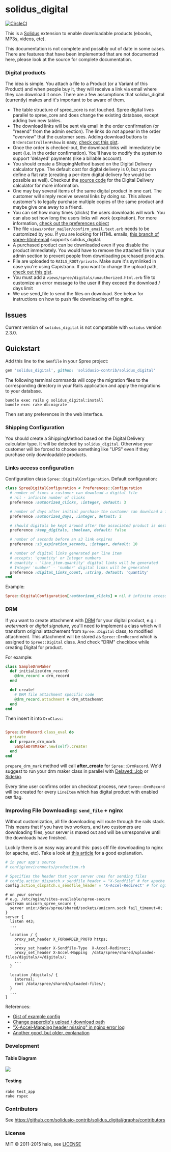 # solidus_digital

[![CircleCI](https://circleci.com/gh/solidusio-contrib/solidus_digital.svg?style=svg)](https://circleci.com/gh/solidusio-contrib/solidus_digital)

This is a [Solidus](http://solidus.io/) extension to enable downloadable products (ebooks, MP3s, videos, etc).

This documentation is not complete and possibly out of date in some cases.
There are features that have been implemented that are not documented here, please look at the source for complete documentation.

### Digital products
The idea is simple.
You attach a file to a Product (or a Variant of this Product) and when people buy it, they will receive a link via email where they can download it once.
There are a few assumptions that solidus_digital (currently) makes and it's important to be aware of them.

* The table structure of spree_core is not touched.
  Spree digital lives parallel to spree_core and does change the existing database, except adding two new tables.
* The download links will be sent via email in the order confirmation (or "resend" from the admin section).
  The links do *not* appear in the order "overview" that the customer sees.
  Adding download buttons to `OrdersController#show` is easy, [check out this gist](https://gist.github.com/3187793#file_add_solidus_digital_buttons_to_invoice.rb).
* Once the order is checked-out, the download links will immediately be sent (i.e. in the order confirmation).
  You'll have to modify the system to support 'delayed' payments (like a billable account).
* You should create a ShippingMethod based on the Digital Delivery calculator type.
  The default cost for digital delivery is 0, but you can define a flat rate (creating a per-item digital delivery fee would be possible as well).
  Checkout the [source code](https://github.com/halo/solidus_digital/blob/master/app/models/spree/calculator/digital_delivery.rb) for the Digital Delivery calculator for more information.
* One may buy several items of the same digital product in one cart.
  The customer will simply receive several links by doing so.
  This allows customer's to legally purchase multiple copies of the same product and maybe give one away to a friend.
* You can set how many times (clicks) the users downloads will work.
  You can also set how long the users links will work (expiration).
  For more information, [check out the preferences object](https://github.com/halo/solidus_digital/blob/master/lib/spree/solidus_digital_configuration.rb)
* The file `views/order_mailer/confirm_email.text.erb` needs to be customized by you.
  If you are looking for HTML emails, [this branch of spree-html-email](http://github.com/iloveitaly/spree-html-email) supports solidus_digital.
* A purchased product can be downloaded even if you disable the product immediately.
  You would have to remove the attached file in your admin section to prevent people from downloading purchased products.
* File are uploaded to `RAILS_ROOT/private`.
  Make sure it's symlinked in case you're using Capistrano.
  If you want to change the upload path, [check out this gist](https://gist.github.com/3187793#file_solidus_digital_path_change_decorator.rb).
* You must add a `views/spree/digitals/unauthorized.html.erb` file to customize an error message to the user if they exceed the download / days limit
* We use send_file to send the files on download.
  See below for instructions on how to push file downloading off to nginx.

## Issues

Current version of `solidus_digital` is not compatable with `solidus` version 2.3.0.

## Quickstart

Add this line to the `Gemfile` in your Spree project:

```ruby
gem 'solidus_digital', github: 'solidusio-contrib/solidus_digital'
```

The following terminal commands will copy the migration files to the corresponding directory in your Rails application and apply the migrations to your database.

```shell
bundle exec rails g solidus_digital:install
bundle exec rake db:migrate
```

Then set any preferences in the web interface.

### Shipping Configuration

You should create a ShippingMethod based on the Digital Delivery calculator type.
It will be detected by `solidus_digital`.
Otherwise your customer will be forced to choose something like "UPS" even if they purchase only downloadable products.

### Links access configuration

Configuration class `Spree::DigitalConfiguration`.
Default configuration:

```ruby
class SpreeDigitalConfiguration < Preferences::Configuration
  # number of times a customer can download a digital file
  # nil - infinite number of clicks
  preference :authorized_clicks, :integer, default: 3

  # number of days after initial purchase the customer can download a file
  preference :authorized_days, :integer, default: 2

  # should digitals be kept around after the associated product is destroyed
  preference :keep_digitals, :boolean, default: false

  # number of seconds before an s3 link expires
  preference :s3_expiration_seconds, :integer, default: 10

  # number of digital links generated per line item
  # accepts: 'quantity' or Integer numbers
  # quantity - 'line_item.quantity' digital links will be generated
  # Integer 'number' - 'number' digital links will be generated
  preference :digital_links_count, :string, default: 'quantity'
end

```

Example:
```ruby
Spree::DigitalConfiguration[:authorized_clicks] = nil # infinite access for user
```

### DRM

If you want to create attachment with [DRM](https://en.wikipedia.org/wiki/Digital_rights_management) for your digital product, e.g.: _watermark_ or _digital signature_,
you'll need to implement a class which will transform original attachement from `Spree::Digital` class, to modified attachment. This attachment will be stored as `Spree::DrmRecord` which is assigned to `Spree::Digital` class. And check "DRM" checkbox while creating Digital for product.

For example:
```ruby
class SampleDrmMaker
  def initialize(drm_record)
    @drm_record = drm_record
  end

  def create!
    # DRM file attachment specific code
    @drm_record.attachment = drm_attachemnt
  end
end
```

Then insert it into `DrmClass`:
```ruby

Spree::DrmRecord.class_eval do
  private
  def prepare_drm_mark
    SampleDrmMaker.new(self).create!
  end
end
```

`prepare_drm_mark` method will call **after_create** for `Spree::DrmRecord`. We'd suggest to run your drm maker class in parallel with [Delayed::Job](https://github.com/collectiveidea/delayed_job) or [Sidekiq](https://github.com/mperham/sidekiq).

Every time user confirms order on checkout process, new `Spree::DrmRecord` will be created for every `LineItem` which has digital product with enabled `DRM` flag.


### Improving File Downloading: `send_file` + nginx

Without customization, all file downloading will route through the rails stack.
This means that if you have two workers, and two customers are downloading files, your server is maxed out and will be unresponsive until the downloads have finished.

Luckily there is an easy way around this:
pass off file downloading to nginx (or apache, etc).
Take a look at [this article](http://blog.kiskolabs.com/post/637725747/nginx-rails-send-file) for a good explanation.

```ruby
# in your app's source
# config/environments/production.rb

# Specifies the header that your server uses for sending files
# config.action_dispatch.x_sendfile_header = "X-Sendfile" # for apache
config.action_dispatch.x_sendfile_header = 'X-Accel-Redirect' # for nginx
```

```nginx
# on your server
# e.g. /etc/nginx/sites-available/spree-secure
upstream unicorn_spree_secure {
  server unix:/data/spree/shared/sockets/unicorn.sock fail_timeout=0;
}
server {
  listen 443;
  ...

  location / {
    proxy_set_header X_FORWARDED_PROTO https;
    ...
    proxy_set_header X-Sendfile-Type  X-Accel-Redirect;
    proxy_set_header X-Accel-Mapping  /data/spree/shared/uploaded-files/digitals/=/digitals/;
    ...
  }

  location /digitals/ {
    internal;
    root /data/spree/shared/uploaded-files/;
  }
  ...
}
```

References:

* [Gist of example config](https://gist.github.com/416004)
* [Change paperclip's upload / download path](https://gist.github.com/3187793#file_solidus_digital_path_change_decorator.rb)
* ["X-Accel-Mapping header missing" in nginx error log](http://stackoverflow.com/questions/6237016/message-x-accel-mapping-header-missing-in-nginx-error-log)
* [Another good, but older, explanation](http://kovyrin.net/2006/11/01/nginx-x-accel-redirect-php-rails/)

### Development

#### Table Diagram

<img src="https://camo.githubusercontent.com/5fc9017154dc2ea3463e59cb76f7860597f2d3ff/68747470733a2f2f63646e2e7261776769742e636f6d2f68616c6f2f73707265655f6469676974616c2f6d61737465722f646f632f7461626c65732e706e67">

#### Testing

```shell
rake test_app
rake rspec
```

### Contributors

See https://github.com/solidusio-contrib/solidus_digital/graphs/contributors

### License

MIT © 2011-2015 halo, see [LICENSE](https://github.com/solidusio-contrib/solidus_digital/blob/master/LICENSE.md)
